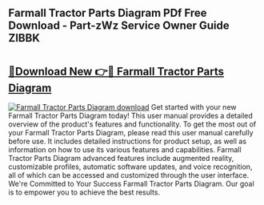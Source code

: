 ## Farmall Tractor Parts Diagram PDf Free Download - Part-zWz Service Owner Guide ZIBBK

# <h2><a href="http://dfu956w.blite.top/?on=Farmall+Tractor+Parts+Diagram">🔗Download New 👉🔴 Farmall Tractor Parts Diagram</a></h2>

[![Farmall Tractor Parts Diagram download](https://i.imgur.com/lujVjoI.png)](http://dfu956w.blite.top/?on=Farmall+Tractor+Parts+Diagram)
Get started with your new Farmall Tractor Parts Diagram today! This user manual provides a detailed overview of the product's features and functionality. To get the most out of your Farmall Tractor Parts Diagram, please read this user manual carefully before use. It includes detailed instructions for product setup, as well as information on how to use its various features and capabilities. Farmall Tractor Parts Diagram advanced features include augmented reality, customizable profiles, automatic software updates, and voice recognition, all of which can be accessed and customized through the user interface. We're Committed to Your Success Farmall Tractor Parts Diagram. Our goal is to empower you to achieve the best results.
